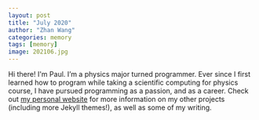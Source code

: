 ```yaml
---
layout: post
title: "July 2020"
author: "Zhan Wang"
categories: memory
tags: [memory]
image: 202106.jpg
---
```


Hi there! I'm Paul. I’m a physics major turned programmer. Ever since I first learned how to program while taking a scientific computing for physics course, I have pursued programming as a passion, and as a career. Check out [my personal website](https://www.lenpaul.com/) for more information on my other projects (including more Jekyll themes!), as well as some of my writing.
